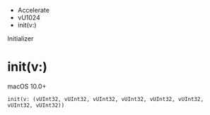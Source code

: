 

- Accelerate
- vU1024
-  init(v:) 

Initializer

# init(v:)

macOS 10.0+

``` source
init(v: (vUInt32, vUInt32, vUInt32, vUInt32, vUInt32, vUInt32, vUInt32, vUInt32))
```


